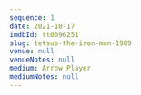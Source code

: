 ```yaml
---
sequence: 1
date: 2021-10-17
imdbId: tt0096251
slug: tetsuo-the-iron-man-1989
venue: null
venueNotes: null
medium: Arrow Player
mediumNotes: null
---
```


